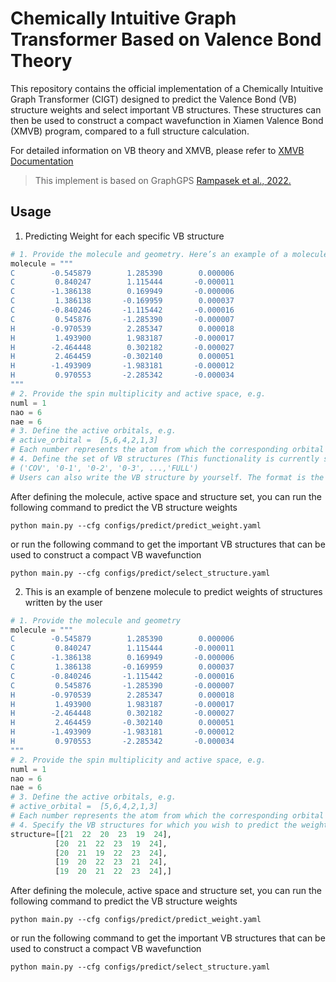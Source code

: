 # Chemically Intuitive Graph Transformer Based on Valence Bond Theory
This repository contains the official implementation of a Chemically Intuitive Graph Transformer (CIGT) designed to predict the Valence Bond (VB) structure weights and select important VB structures. These structures can then be used to construct a compact wavefunction in Xiamen Valence Bond (XMVB) program, compared to a full structure calculation.

For detailed information on VB theory and XMVB, please refer to [XMVB Documentation](https://xacs.xmu.edu.cn/docs/xmvb/)

> This implement is based on GraphGPS [Rampasek et al., 2022.](https://github.com/rampasek/GraphGPS)

## Usage
1. Predicting Weight for each specific VB structure
```python
# 1. Provide the molecule and geometry. Here’s an example of a molecule's geometry:
molecule = """
C        -0.545879        1.285390        0.000006
C         0.840247        1.115444       -0.000011
C        -1.386138        0.169949       -0.000006
C         1.386138       -0.169959        0.000037
C        -0.840246       -1.115442       -0.000016
C         0.545876       -1.285390       -0.000007
H        -0.970539        2.285347        0.000018
H         1.493900        1.983187       -0.000017
H        -2.464448        0.302182       -0.000027
H         2.464459       -0.302140        0.000051
H        -1.493909       -1.983181       -0.000012
H         0.970553       -2.285342       -0.000034
"""     
# 2. Provide the spin multiplicity and active space, e.g.
numl = 1 
nao = 6
nae = 6
# 3. Define the active orbitals, e.g.
# active_orbital =  [5,6,4,2,1,3]
# Each number represents the atom from which the corresponding orbital originates.
# 4. Define the set of VB structures (This functionality is currently supported only when used in conjunction with XMVB, more detailed information please refer to XMVB manual)
# ('COV', '0-1', '0-2', '0-3', ...,'FULL')
# Users can also write the VB structure by yourself. The format is the same as the $Str section in XMVB input file, but only the pairing of active orbitals are needed to provide.
```
After defining the molecule, active space and structure set, you can run the following command to predict the VB structure weights
```
python main.py --cfg configs/predict/predict_weight.yaml
```
or run the following command to get the important VB structures that can be used to construct a compact VB wavefunction
```
python main.py --cfg configs/predict/select_structure.yaml
```
2. This is an example of benzene molecule to predict weights of structures written by the user
```python
# 1. Provide the molecule and geometry
molecule = """
C        -0.545879        1.285390        0.000006
C         0.840247        1.115444       -0.000011
C        -1.386138        0.169949       -0.000006
C         1.386138       -0.169959        0.000037
C        -0.840246       -1.115442       -0.000016
C         0.545876       -1.285390       -0.000007
H        -0.970539        2.285347        0.000018
H         1.493900        1.983187       -0.000017
H        -2.464448        0.302182       -0.000027
H         2.464459       -0.302140        0.000051
H        -1.493909       -1.983181       -0.000012
H         0.970553       -2.285342       -0.000034
"""     
# 2. Provide the spin multiplicity and active space, e.g.
numl = 1 
nao = 6
nae = 6
# 3. Define the active orbitals, e.g.
# active_orbital =  [5,6,4,2,1,3]
# Each number represents the atom from which the corresponding orbital originates.
# 4. Specify the VB structures for which you wish to predict the weights (more detailed information please refer to XMVB manual)
structure=[[21  22  20  23  19  24],
          [20  21  22  23  19  24],
          [20  21  19  22  23  24],
          [19  20  22  23  21  24],
          [19  20  21  22  23  24],]
```
After defining the molecule, active space and structure set, you can run the following command to predict the VB structure weights
```
python main.py --cfg configs/predict/predict_weight.yaml
```
or run the following command to get the important VB structures that can be used to construct a compact VB wavefunction
```
python main.py --cfg configs/predict/select_structure.yaml
```    

      
      
      
